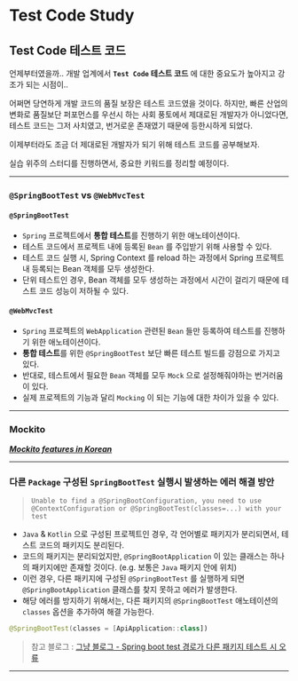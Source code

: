 # Test Code Study

## Test Code 테스트 코드

언제부터였을까.. 
개발 업계에서 **`Test Code` 테스트 코드** 에 대한 중요도가 높아지고 강조가 되는 시점이.. 

어쩌면 당연하게 개발 코드의 품질 보장은 테스트 코드였을 것이다.
하지만, 빠른 산업의 변화로 품질보단 퍼포먼스를 우선시 하는 사회 풍토에서 제대로된 개발자가 아니었다면,
테스트 코드는 그저 사치였고, 번거로운 존재였기 때문에 등한시하게 되었다.

이제부터라도 조금 더 제대로된 개발자가 되기 위해 테스트 코드를 공부해보자.

실습 위주의 스터디를 진행하면서, 중요한 키워드를 정리할 예정이다.

---

### `@SpringBootTest` vs `@WebMvcTest`

#### `@SpringBootTest`
- `Spring` 프로젝트에서 **통합 테스트**를 진행하기 위한 애노테이션이다.
- 테스트 코드에서 프로젝트 내에 등록된 `Bean` 를 주입받기 위해 사용할 수 있다.  
- 테스트 코드 실행 시, Spring Context 를 reload 하는 과정에서 Spring 프로젝트 내 등록되는 Bean 객체를 모두 생성한다.
- 단위 테스트인 경우, Bean 객체를 모두 생성하는 과정에서 시간이 걸리기 때문에 테스트 코드 성능이 저하될 수 있다.

#### `@WebMvcTest`
- `Spring` 프로젝트의 `WebApplication` 관련된 `Bean` 들만 등록하여 테스트를 진행하기 위한 애노테이션이다.
- **통합 테스트**를 위한 `@SpringBootTest` 보단 빠른 테스트 빌드를 강점으로 가지고 있다.
- 반대로, 테스트에서 필요한 `Bean` 객체를 모두 `Mock` 으로 설정해줘야하는 번거러움이 있다.
- 실제 프로젝트의 기능과 달리 `Mocking` 이 되는 기능에 대한 차이가 있을 수 있다.

---

### Mockito

***[Mockito features in Korean](https://github.com/mockito/mockito/wiki/Mockito-features-in-Korean)***

---

### 다른 `Package` 구성된 `SpringBootTest` 실행시 발생하는 에러 해결 방안

> `Unable to find a @SpringBootConfiguration, you need to use @ContextConfiguration or @SpringBootTest(classes=...) with your test`

- `Java` & `Kotlin` 으로 구성된 프로젝트인 경우, 각 언어별로 패키지가 분리되면서, 테스트 코드의 패키지도 분리된다.
- 코드의 패키지는 분리되었지만, `@SpringBootApplication` 이 있는 클래스는 하나의 패키지에만 존재할 것이다. (e.g. 보통은 `Java` 패키지 안에 위치)
- 이런 경우, 다른 패키지에 구성된 `@SpringBootTest` 를 실행하게 되면 `@SpringBootApplication` 클래스를 찾지 못하고 에러가 발생한다.
- 해당 에러를 방지하기 위해서는, 다른 패키지의 `@SpringBootTest` 애노테이션의 `classes` 옵션을 추가하여 해결 가능한다.

```kotlin
@SpringBootTest(classes = [ApiApplication::class])
```

> 참고 블로그 : [그냥 블로그 - Spring boot test 경로가 다른 패키지 테스트 시 오류](https://unhosted.tistory.com/77)

---
